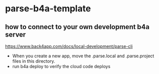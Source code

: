 # parse-b4a-template

## how to connect to your own development b4a server
https://www.back4app.com/docs/local-development/parse-cli

* When you create a new app, move the .parse.local and .parse.project files in this directory.
* run b4a deploy to verify the cloud code deploys